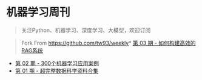 # 机器学习周刊

> 关注Python、机器学习、深度学习、大模型，欢迎订阅

 > Fork From https://github.com/tw93/weekly* [第 03 期 - 如何构建高效的RAG系统](https://weekly.zhanglearning.com/posts/03-如何构建高效的RAG系统)
* [第 02 期 - 300个机器学习应用案例](https://weekly.zhanglearning.com/posts/02-300个机器学习应用案例)
* [第 01 期 - 超完整数据科学资料合集](https://weekly.zhanglearning.com/posts/01-超完整数据科学资料合集)
